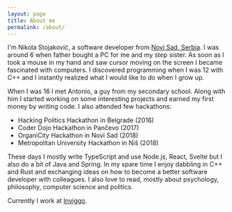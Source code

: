 ```yaml
---
layout: page
title: About me
permalink: /about/
---
```


I'm Nikola Stojaković, a software developer from [Novi Sad, Serbia](https://en.wikipedia.org/wiki/Novi_Sad). I was around 6 when father bought a PC for me and my step sister. As soon as I took a mouse in my hand and saw cursor moving on the screen I became fascinated with computers. I discovered programming when I was 12 with C++ and I instantly realized what I would like to do when I grow up.

When I was 16 I met Antonio, a guy from my secondary school. Along with him I started working on some interesting projects and earned my first money by writing code. I also attended few hackathons:

* Hacking Politics Hackathon in Belgrade (2016)
* Coder Dojo Hackathon in Pančevo (2017)
* OrganiCity Hackathon in Novi Sad (2018)
* Metropolitan University Hackathon in Niš (2018)

These days I mostly write TypeScript and use Node.js, React, Svelte but I also do a bit of Java and Spring. In my spare time I enjoy dabbling in C++ and Rust and exchanging ideas on how to become a better software developer with colleagues. I also love to read, mostly about psychology, philosophy, computer science and politics.

Currently I work at [Inviggo](https://inviggo.com).
